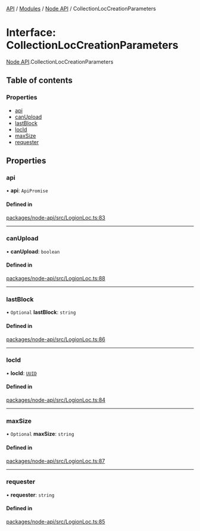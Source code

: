 [API](../API.md) / [Modules](../modules.md) / [Node API](../modules/Node_API.md) / CollectionLocCreationParameters

# Interface: CollectionLocCreationParameters

[Node API](../modules/Node_API.md).CollectionLocCreationParameters

## Table of contents

### Properties

- [api](Node_API.CollectionLocCreationParameters.md#api)
- [canUpload](Node_API.CollectionLocCreationParameters.md#canupload)
- [lastBlock](Node_API.CollectionLocCreationParameters.md#lastblock)
- [locId](Node_API.CollectionLocCreationParameters.md#locid)
- [maxSize](Node_API.CollectionLocCreationParameters.md#maxsize)
- [requester](Node_API.CollectionLocCreationParameters.md#requester)

## Properties

### api

• **api**: `ApiPromise`

#### Defined in

[packages/node-api/src/LogionLoc.ts:83](https://github.com/logion-network/logion-api/blob/main/packages/node-api/src/LogionLoc.ts#L83)

___

### canUpload

• **canUpload**: `boolean`

#### Defined in

[packages/node-api/src/LogionLoc.ts:88](https://github.com/logion-network/logion-api/blob/main/packages/node-api/src/LogionLoc.ts#L88)

___

### lastBlock

• `Optional` **lastBlock**: `string`

#### Defined in

[packages/node-api/src/LogionLoc.ts:86](https://github.com/logion-network/logion-api/blob/main/packages/node-api/src/LogionLoc.ts#L86)

___

### locId

• **locId**: [`UUID`](../classes/Node_API.UUID.md)

#### Defined in

[packages/node-api/src/LogionLoc.ts:84](https://github.com/logion-network/logion-api/blob/main/packages/node-api/src/LogionLoc.ts#L84)

___

### maxSize

• `Optional` **maxSize**: `string`

#### Defined in

[packages/node-api/src/LogionLoc.ts:87](https://github.com/logion-network/logion-api/blob/main/packages/node-api/src/LogionLoc.ts#L87)

___

### requester

• **requester**: `string`

#### Defined in

[packages/node-api/src/LogionLoc.ts:85](https://github.com/logion-network/logion-api/blob/main/packages/node-api/src/LogionLoc.ts#L85)
